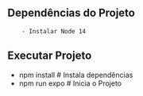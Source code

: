## Dependências do Projeto
```
    - Instalar Node 14
```

## Executar Projeto
- npm install # Instala dependências
- npm run expo # Inicia o Projeto



